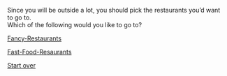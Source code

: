 Since you will be outside a lot, you should pick the restaurants you’d want to go to.   
Which of the following would you like to go to?

[Fancy-Restaurants](../Fancy-Restaurants/friends-plan.md)

[Fast-Food-Resaurants](../Fast-Food-Restaurants/friends-plan2.md)

[Start over](../README.md)